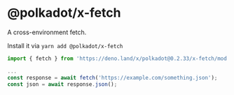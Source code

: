 # @polkadot/x-fetch

A cross-environment fetch.

Install it via `yarn add @polkadot/x-fetch`

```js
import { fetch } from 'https://deno.land/x/polkadot@0.2.33/x-fetch/mod.ts';

...
const response = await fetch('https://example.com/something.json');
const json = await response.json();
```
